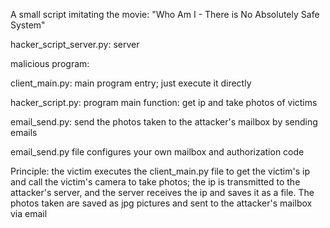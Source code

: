 A small script imitating the movie: "Who Am I - There is No Absolutely Safe System"

hacker_script_server.py: server

malicious program:

client_main.py: main program entry; just execute it directly

hacker_script.py: program main function: get ip and take photos of victims

email_send.py: send the photos taken to the attacker's mailbox by sending emails


email_send.py file configures your own mailbox and authorization code

Principle: the victim executes the client_main.py file to get the victim's ip and call the victim's camera to take photos; the ip is transmitted to the attacker's server, and the server receives the ip and saves it as a file. The photos taken are saved as jpg pictures and sent to the attacker's mailbox via email



